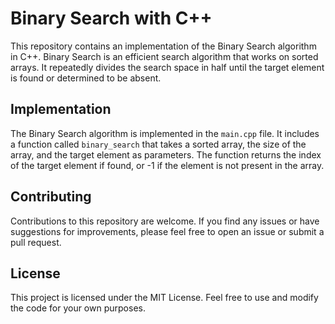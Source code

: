 # Binary Search with C++ 

This repository contains an implementation of the Binary Search algorithm in C++. Binary Search is an efficient search algorithm that works on sorted arrays. It repeatedly divides the search space in half until the target element is found or determined to be absent.

## Implementation

The Binary Search algorithm is implemented in the `main.cpp` file. It includes a function called `binary_search` that takes a sorted array, the size of the array, and the target element as parameters. The function returns the index of the target element if found, or -1 if the element is not present in the array.

## Contributing
Contributions to this repository are welcome. If you find any issues or have suggestions for improvements, please feel free to open an issue or submit a pull request.

## License
This project is licensed under the MIT License. Feel free to use and modify the code for your own purposes.
